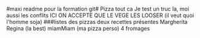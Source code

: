 #maxi readme pour la formation git#
Pizza tout ca
Je test un truc la, moi aussi les conflits 
ICI ON ACCEPTE QUE LE VEGE LES LOOSER (il veut quoi l'homme soja) 
###listes des pizzas
deux recettes présentes 
Margherita 
Regina (la best)
miamMiam (ma pizza perso)
4 fromages
